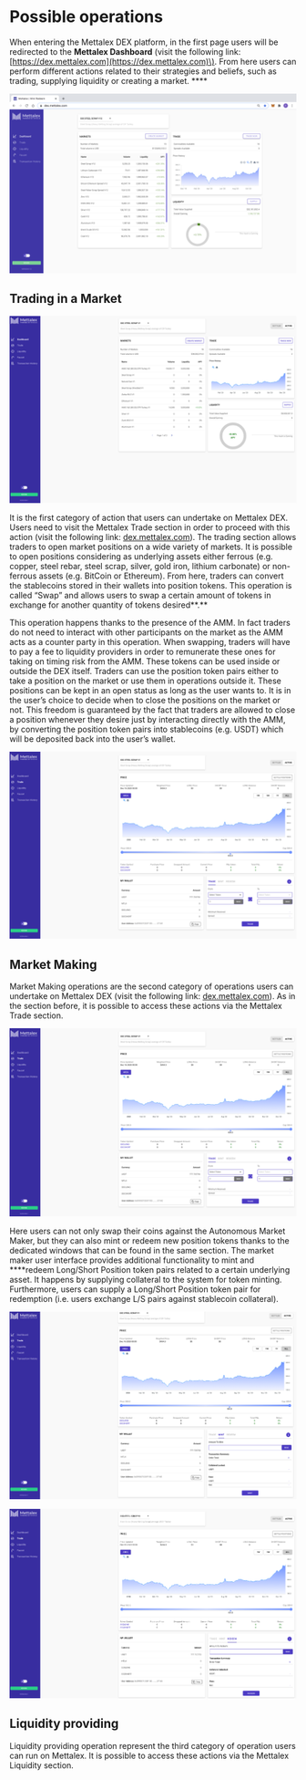 # Possible operations

When entering the Mettalex DEX platform, in the first page users will be redirected to the **Mettalex Dashboard** \(visit the following link: [https://dex.mettalex.com](https://dex.mettalex.com)\). From here users can perform different actions related to their strategies and beliefs, such as trading, supplying liquidity or creating a market.    ****

![Mettalex DEX Dashboard](.gitbook/assets/image.png)

## **Trading in a Market**

![Mettalex Dashboard](.gitbook/assets/schermata-2020-12-17-alle-15.59.02-2-.png)

It is the first category of action that users can undertake on Mettalex DEX. Users need to visit the Mettalex Trade section in order to proceed with this action \(visit the following link: [dex.mettalex.com](http://dex.mettalex.com)\). The trading section allows traders to open market positions on a wide variety of  markets. It is possible to open positions considering as underlying assets either ferrous \(e.g. copper, steel rebar, steel scrap, silver, gold iron, lithium carbonate\) or non-ferrous assets \(e.g. BitCoin or Ethereum\). From here, traders can convert the stablecoins stored in their wallets into position tokens. This operation is called “Swap” and allows users to swap a certain amount of tokens in exchange for another quantity of tokens desired**.**

This operation happens thanks to the presence of the AMM. In fact traders do not need to interact with other participants on the market as the AMM acts as a counter party in this operation. When swapping, traders will have to pay a fee to liquidity providers in order to remunerate these ones for taking on timing risk from the AMM.  These tokens can be used inside or outside the DEX itself. Traders can use the position token pairs either to take a position on the market or use them in operations outside it. These positions can be kept in an open status as long as the user wants to. It is in the user’s choice to decide when to close the positions on the market or not. This freedom is guaranteed by the fact that traders are allowed to close a position whenever they desire just by interacting directly with the AMM, by converting the position token pairs into stablecoins \(e.g. USDT\) which will be deposited back into the user’s wallet.

![Mettalex Trade section](.gitbook/assets/trade.png)

## **Market Making**

Market Making operations are the second category of operations users can undertake on Mettalex DEX \(visit the following link: [dex.mettalex.com](http://dex.mettalex.com)\). As in the section before, it is possible to access these actions via the Mettalex Trade section.

![Mettalex Trade/Mint/Redeem section](.gitbook/assets/schermata-2020-12-17-alle-15.56.32-2-.png)

Here users can not only swap their coins against the Autonomous Market Maker, but they can also mint or redeem new position tokens thanks to the dedicated windows that can be found in the same section. The market maker user interface provides additional functionality to mint and ****redeem Long/Short Position token pairs related to a certain underlying asset. It happens by supplying collateral to the system for token minting. Furthermore, users can supply a Long/Short Position token pair for redemption \(i.e. users exchange L/S pairs against stablecoin collateral\).

![Mettalex Mint section](.gitbook/assets/mint.png)

![Mettalex Redeem section](.gitbook/assets/redeem.png)

## Liquidity providing

Liquidity providing operation represent the third category of operation users can run on Mettalex. It is possible to access these actions via the Mettalex Liquidity section.

